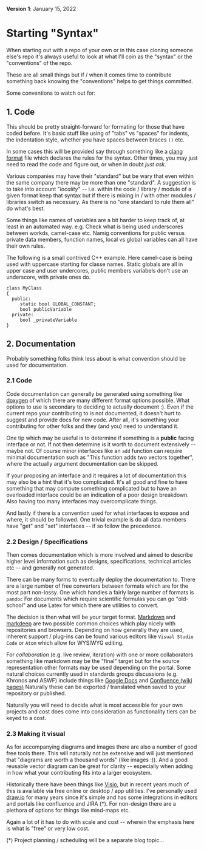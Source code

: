
**Version 1**: January 15, 2022 

# Starting "Syntax"

When starting out with a repo of your own or in this case cloning someone else's repo it's always useful to 
look at what I'll coin as the "syntax" or the "conventions" of the repo.

These are all small things but if / when it comes time to contribute something back knowing the "conventions"
helps to get things committed.

Some conventions to watch out for:

## 1. Code

This should be pretty straight-forward for formating for those that have coded before. It's basic stuff like using of "tabs" vs "spaces" for indents, the indentation style, whether you have spaces between braces `()` etc. 

In some cases this will be provided say through something like 
a [clang format](https://www.kernel.org/doc/html/latest/process/clang-format.html) file which declares the rules for the syntax. Other times, you may just need to read the code and figure out, or when in doubt *just ask*. 

Various companies may have their "standard" but be wary that even within the same company there may be more than one  "standard". 
A suggestion is to take into account "*locality*" -- i.e. within the code / library / module of a given format keep that syntax but if there is mixing in / with other modules / libraries switch as necessary. As there is
no "one standard to rule them all" do what's best.

Some things like names of variables are a bit harder to keep track of, at least in an automated way. e.g. Check what is being used underscores between workds, camel-case etc. Namig conventions for public versus private data members, function names, local vs global variables can all have their own rules.

The following is a small contrived C++ example. Here camel-case is being used with uppercase starting for classe names. Static globals are all in upper case and user undercores, public  members variabels don't use an underscore,
with private ones do.
```
class MyClass 
{
  public:
     static bool GLOBAL_CONSTANT;
     bool publicVariable
  private:
     bool _privateVariable
}
```

## 2. Documentation

Probably something folks think less about is what convention should be used for documentation. 

### 2.1 Code

Code documentation can generally be generated using something like [doxygen](https://www.doxygen.nl/index.htm) of which there are 
many different format options possible. What  options to use is secondary to
deciding to actually document :). 
Even if the current repo your contributing to is not documented,
it doesn't hurt to suggest and provide docs for new code. After all, it's something your contributing for other folks and they (and you) need to understand it.

One tip which may be useful is to determine if something is a **public** facing interface or not. If not then determine is it worth to document extensively -- maybe not. Of course minor interfaces 
like an `add` function can require minimal documentation such as "This function adds two vectors together", where the actually argument documentation can be skipped.

If your proposing an interface and it requires a lot of documentation this may also be a hint that it's too complicated. It's all good and fine to have
something that may compute something complicated but to have an overloaded
interface could be an indication of a poor design breakdown. Also having too many interfaces may overcomplicate things. 

And lastly if there is a convention used for what interfaces to expose and where, it should be followed. One trivial example is do all data members have "get" and "set" interfaces -- if so follow the precedence. 

### 2.2 Design / Specifications

Then comes documentation which is more involved and aimed to describe higher level information such as designs, specifications, technical articles etc -- and generally not generated. 

There can be many forms to eventually deploy the documentation to. There are a large number of free converters between formats which are for the most part non-lossy. One which handles a fairly large number of formats is `pandoc` For documents which require scientific formulas you can go "old-school" and use Latex for which there are utilities to convert.

The decision is then what will be your target format. [Markdown](https://www.markdownguide.org/) and [markdeep](https://casual-effects.com/markdeep/) are two possible common choices which play nicely with repositories and browsers.
Depending on how generally they are used, inherent support / plug-ins can be found various editors like `Visual Studio Code` or `Atom` which allow for WYSIWYG editing.

For *collaboration* (e.g. live review, iteration) with one or more collaborators something like markdown may be the "final" target but for the source representation other formats may be used depending on the portal.
Some natural choices currently used in standards groups discussions (e.g.  Khronos and ASWF) include things like  [Google Docs](https://docs.google.com/) and [Confluence (wiki pages)](https://www.atlassian.com/software/confluence)
Naturally these can be exported / translated when saved to
your repository or published.

Naturally you will need to decide what is most accessible for your own projects and cost does come into consideration as functionality tiers can be keyed to a cost. 

### 2.3 Making it visual

As for accompanying diagrams and images there are also a number of good free tools there. This will naturally not be extensive and will just mentioned that "diagrams are worth a thousand words" (like images :)). And a good reusable vector diagram can be great for clarity -- especially when adding in how what your contributing fits into a larger ecosystem.

Historically there have been things like [Visio](https://www.microsoft.com/en-ca/microsoft-365/visio/flowchart-software/), but in recent years much of this is available via free online or desktop / app utilities. I've personally used [draw.io](https://drawio-app.com/) for many years since it's simple and has some integrations in editors and portals like confluence and JIRA (*). For non-design there are a plethora of options for things like mind-maps etc.  

Again a lot of it has to do with scale and cost -- wherein the emphasis here is what is "free" or very low cost. 

(*) Project planning / scheduling will be a separate blog topic...
